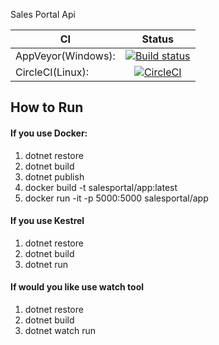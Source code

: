 Sales Portal Api

|    CI    |      Status   |
|----------|:-------------:|
| AppVeyor(Windows): |  [![Build status](https://ci.appveyor.com/api/projects/status/vkky4pvl9n22kucp?svg=true)](https://ci.appveyor.com/project/dominikus1993/salesportal-web) |
| CircleCI(Linux): |[![CircleCI](https://circleci.com/gh/RossKoks/SalesPortal.Web.svg?style=svg)](https://circleci.com/gh/RossKoks/SalesPortal.Web) |

## How to Run
#### If you use Docker:
1. dotnet restore
2. dotnet build
3. dotnet publish
4. docker  build -t salesportal/app:latest
5. docker run -it -p 5000:5000 salesportal/app

#### If you use Kestrel
1. dotnet restore
2. dotnet build
3. dotnet run

#### If would you like use watch tool
1. dotnet restore
2. dotnet build
3. dotnet watch run
